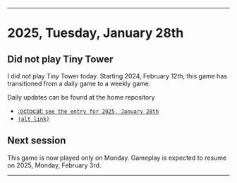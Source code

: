 
***

# 2025, Tuesday, January 28th

## Did not play Tiny Tower

<!-- TODO: For each weekly entry, make sure the date is correct. The day of the week should be modified in 4 places !-->

I did not play Tiny Tower today. Starting 2024, February 12th, this game has transitioned from a daily game to a weekly game.

Daily updates can be found at the home repository

- [:octocat: `see the entry for 2025, January 28th`](https://github.com/seanpm2001/SeansLifeArchive_Images_TinyTower/tree/master/tiny%20tower/2025/01_January/28/) 
- [`(alt link)`](/tiny%20tower/2025/01_January/28/)

## Next session

This game is now played only on Monday. Gameplay is expected to resume on 2025, Monday, February 3rd.

***
